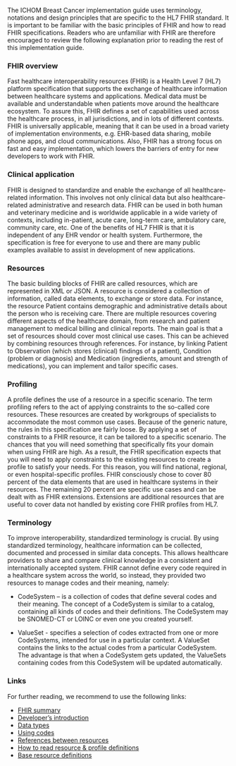 The ICHOM Breast Cancer implementation guide uses terminology, notations and design principles that are specific to the HL7 FHIR standard. It is important to be familiar with the basic principles of FHIR and how to read FHIR specifications. Readers who are unfamiliar with FHIR are therefore encouraged to review the following explanation prior to reading the rest of this implementation guide.

### FHIR overview

Fast healthcare interoperability resources (FHIR) is a Health Level 7 (HL7) platform specification that supports the exchange of healthcare information between healthcare systems and applications. Medical data must be available and understandable when patients move around the healthcare ecosystem. To assure this, FHIR defines a set of capabilities used across the healthcare process, in all jurisdictions, and in lots of different contexts. FHIR is universally applicable, meaning that it can be used in a broad variety of implementation environments, e.g. EHR-based data sharing, mobile phone apps, and cloud communications. Also, FHIR has a strong focus on fast and easy implementation, which lowers the barriers of entry for new developers to work with FHIR.

### Clinical application

FHIR is designed to standardize and enable the exchange of all healthcare-related information. This involves not only clinical data but also healthcare-related administrative and research data. FHIR can be used in both human and veterinary medicine and is worldwide applicable in a wide variety of contexts, including in-patient, acute care, long-term care, ambulatory care, community care, etc. One of the benefits of HL7 FHIR is that it is independent of any EHR vendor or health system. Furthermore, the specification is free for everyone to use and there are many public examples available to assist in development of new applications.

### Resources
The basic building blocks of FHIR are called resources, which are represented in XML or JSON. A resource is considered a collection of information, called data elements, to exchange or store data. For instance, the resource Patient contains demographic and administrative details about the person who is receiving care. There are multiple resources covering different aspects of the healthcare domain, from research and patient management to medical billing and clinical reports. The main goal is that a set of resources should cover most clinical use cases. This can be achieved by combining resources through references. For instance, by linking Patient to Observation (which stores (clinical) findings of a patient), Condition (problem or diagnosis) and Medication (ingredients, amount and strength of medications), you can implement and tailor specific cases.

### Profiling
A profile defines the use of a resource in a specific scenario. The term profiling refers to the act of applying constraints to the so-called core resources. These resources are created by workgroups of specialists to accommodate the most common use cases. Because of the generic nature, the rules in this specification are fairly loose. By applying a set of constraints to a FHIR resource, it can be tailored to a specific scenario. The chances that you will need something that specifically fits your domain when using FHIR are high. As a result, the FHIR specification expects that you will need to apply constraints to the existing resources to create a profile to satisfy your needs. For this reason, you will find national, regional, or even hospital-specific profiles. FHIR consciously chose to cover 80 percent of the data elements that are used in healthcare systems in their resources. The remaining 20 percent are specific use cases and can be dealt with as FHIR extensions. Extensions are additional resources that are useful to cover data not handled by existing core FHIR profiles from HL7.

### Terminology
To improve interoperability, standardized terminology is crucial. By using standardized terminology, healthcare information can be collected, documented and processed in similar data concepts. This allows healthcare providers to share and compare clinical knowledge in a consistent and internationally accepted system. FHIR cannot define every code required in a healthcare system across the world, so instead, they provided two resources to manage codes and their meaning, namely:

* CodeSystem – is a collection of codes that define several codes and their meaning. The concept of a CodeSystem is similar to a catalog, containing all kinds of codes and their definitions. The CodeSystem may be SNOMED-CT or LOINC or even one you created yourself.

* ValueSet - specifies a selection of codes extracted from one or more CodeSystems, intended for use in a particular context. A ValueSet contains the links to the actual codes from a particular CodeSystem. The advantage is that when a CodeSystem gets updated, the ValueSets containing codes from this CodeSystem will be updated automatically.

### Links

For further reading, we recommend to use the following links:

* [FHIR summary](http://hl7.org/fhir/r4/summary.html)
* [Developer’s introduction](http://hl7.org/fhir/r4/overview-dev.html)
* [Data types](http://hl7.org/fhir/r4/datatypes.html)
* [Using codes](http://hl7.org/fhir/r4/terminologies.html)
* [References between resources](http://hl7.org/fhir/r4/references.html)
* [How to read resource & profile definitions](http://hl7.org/fhir/r4/formats.html#table)
* [Base resource definitions](http://hl7.org/fhir/r4/resource.html)
